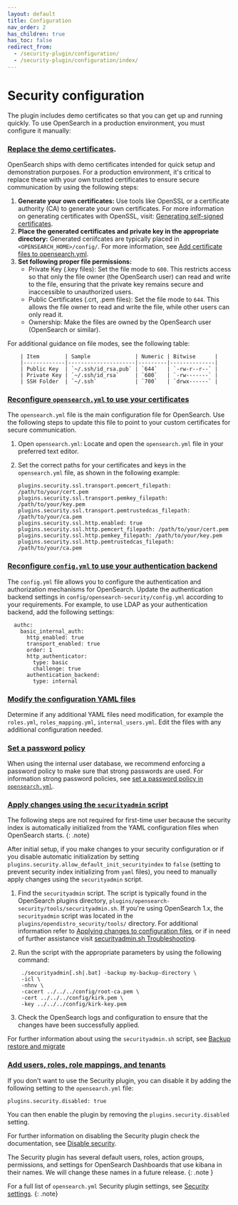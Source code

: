 ```yaml
---
layout: default
title: Configuration
nav_order: 2
has_children: true
has_toc: false
redirect_from:
  - /security-plugin/configuration/
  - /security-plugin/configuration/index/
---
```


# Security configuration

The plugin includes demo certificates so that you can get up and running quickly. To use OpenSearch in a production environment, you must configure it manually:

### [Replace the demo certificates]({{site.url}}{{site.baseurl}}/install-and-configure/install-opensearch/docker/#configuring-basic-security-settings).

OpenSearch ships with demo certificates intended for quick setup and demonstration purposes. For a production environment, it's critical to replace these with your own trusted certificates to ensure secure communication by using the following steps:

1. **Generate your own certificates:** Use tools like OpenSSL or a certificate authority (CA) to generate your own certificates. For more information on generating certificates with OpenSSL, visit: [Generating self-signed certificates](https://opensearch.org/docs/latest/security/configuration/generate-certificates/).
2. **Place the generated certificates and private key in the appropriate directory:** Generated ceriifcates are typically placed in `<OPENSEARCH_HOME>/config/`. For more information, see [Add certificate files to opensearch.yml](https://opensearch.org/docs/latest/security/configuration/generate-certificates/#add-certificate-files-to-opensearchyml/).
3. **Set following proper file permissions:**
    - Private Key (.key files): Set the file mode to `600`. This restricts access so that only the file owner (the OpenSearch user) can read and write to the file, ensuring that the private key remains secure and inaccessible to unauthorized users.
    - Public Certificates (.crt, .pem files): Set the file mode to `644`. This allows the file owner to read and write the file, while other users can only read it.
    - Ownership: Make the files are owned by the OpenSearch user (OpenSearch or similar).

For additional guidance on file modes, see the following table:
        
        | Item        | Sample              | Numeric | Bitwise      |
        |-------------|---------------------|---------|--------------|
        | Public Key  | `~/.ssh/id_rsa.pub` | `644`   | `-rw-r--r--` |
        | Private Key | `~/.ssh/id_rsa`     | `600`   | `-rw-------` |
        | SSH Folder  | `~/.ssh`            | `700`   | `drwx------` |

### [Reconfigure `opensearch.yml` to use your certificates]({{site.url}}{{site.baseurl}}/security/configuration/tls/) 

The `opensearch.yml` file is the main configuration file for OpenSearch. Use the following steps to update this file to point to your custom certificates for secure communication.

1. Open `opensearch.yml`: Locate and open the `opensearch.yml` file in your preferred text editor.
2. Set the correct paths for your certificates and keys in the `opensearch.yml` file, as shown in the following example:

   ```
   plugins.security.ssl.transport.pemcert_filepath: /path/to/your/cert.pem
   plugins.security.ssl.transport.pemkey_filepath: /path/to/your/key.pem
   plugins.security.ssl.transport.pemtrustedcas_filepath: /path/to/your/ca.pem
   plugins.security.ssl.http.enabled: true
   plugins.security.ssl.http.pemcert_filepath: /path/to/your/cert.pem
   plugins.security.ssl.http.pemkey_filepath: /path/to/your/key.pem
   plugins.security.ssl.http.pemtrustedcas_filepath: /path/to/your/ca.pem
   ```

### [Reconfigure `config.yml` to use your authentication backend]({{site.url}}{{site.baseurl}}/security/configuration/configuration/)

The `config.yml` file allows you to configure the authentication and authorization mechanisms for OpenSearch. Update the authentication backend settings in `config/opensearch-security/config.yml` according to your requirements. For example, to use LDAP as your authentication backend, add the following settings:

  ```
    authc:
      basic_internal_auth:
        http_enabled: true
        transport_enabled: true
        order: 1
        http_authenticator:
          type: basic
          challenge: true
        authentication_backend:
          type: internal
   ```

### [Modify the configuration YAML files]({{site.url}}{{site.baseurl}}/security/configuration/yaml/)

Determine if any additional YAML files need modification, for example the `roles.yml`, `roles_mapping.yml`, `internal_users.yml`. Edit the files with any additional configuration needed.

### [Set a password policy]({{site.url}}{{site.baseurl}}/security/configuration/yaml/#password-settings/)

When using the internal user database, we recommend enforcing a password policy to make sure that strong passwords are used. For information strong password policies, see [set a password policy in `opensearch.yml`]({{site.url}}{{site.baseurl}}/security/configuration/yaml/#opensearchyml).

### [Apply changes using the `securityadmin` script]({{site.url}}{{site.baseurl}}/security/configuration/security-admin/)

The following steps are not required for first-time user because the security index is automatically initialized from the YAML configuration files when OpenSearch starts.
{: .note}

After initial setup, if you make changes to your security configuration or if you disable automatic initialization by setting `plugins.security.allow_default_init_securityindex` to `false` (setting to prevent security index initializing from `yaml` files), you need to manually apply changes using the `securityadmin` script.

1. Find the `securityadmin` script. The script is typically found in the OpenSearch plugins directory, `plugins/opensearch-security/tools/securityadmin.sh`. If you're using OpenSearch 1.x, the `securityadmin` script was located in the `plugins/opendistro_security/tools/` directory. For additional information refer to [Applying changes to configuration files](https://opensearch.org/docs/latest/security/configuration/security-admin/), or if in need of further assistance visit [securityadmin.sh Troubleshooting](https://opensearch.org/docs/latest/troubleshoot/security-admin/).
2. Run the script with the appropriate parameters by using the following command:

   ```
    ./securityadmin[.sh|.bat] -backup my-backup-directory \
    -icl \
    -nhnv \
    -cacert ../../../config/root-ca.pem \
    -cert ../../../config/kirk.pem \
    -key ../../../config/kirk-key.pem
   ```

3. Check the OpenSearch logs and configuration to ensure that the changes have been successfully applied.

For further information about using the `securityadmin.sh` script, see [Backup restore and migrate](https://opensearch.org/docs/latest/security/configuration/security-admin#backup-restore-and-migrate/)



### [Add users, roles, role mappings, and tenants]({{site.url}}{{site.baseurl}}/security/access-control/index/)

If you don't want to use the Security plugin, you can disable it by adding the following setting to the `opensearch.yml` file:

```
plugins.security.disabled: true
```

You can then enable the plugin by removing the `plugins.security.disabled` setting.

For further information on disabling the Security plugin check the documentation, see [Disable security]({{site.url}}{{site.baseurl}}/security/configuration/disable-enable-security/).

The Security plugin has several default users, roles, action groups, permissions, and settings for OpenSearch Dashboards that use kibana in their names. We will change these names in a future release.
{: .note }

For a full list of `opensearch.yml` Security plugin settings, see [Security settings]({{site.url}}{{site.baseurl}}/install-and-configure/configuring-opensearch/security-settings/).
{: .note}
